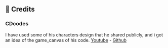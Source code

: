 ## 📰 Credits

### CDcodes
I have used some of his characters design that he shared publicly, and i got an idea of the game_canvas of his code.
[Youtube](https://www.youtube.com/@CDcodes) - 
[Github](https://github.com/ChristianD37)

<br/>

